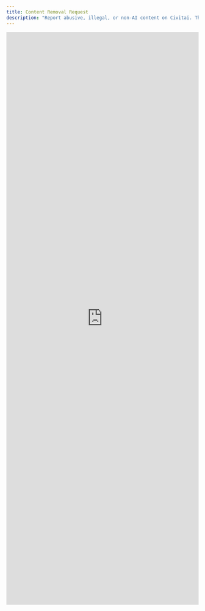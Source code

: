 ```yaml
---
title: Content Removal Request
description: "Report abusive, illegal, or non-AI content on Civitai. This page explains how to confidentially report violations such as non-consensual likeness use, doxxing, CSAM, or real-world imagery."
---
```


<iframe
  class="clickup-embed clickup-dynamic-height"
  src="https://forms.clickup.com/8459928/f/825mr-12991/XBL6ZA0U3G740F86VW"
  style="width: 100%; min-height: 1500px; border: none; background: transparent;"
  frameborder="0"
  allowfullscreen>
</iframe>
<script async src="https://app-cdn.clickup.com/assets/js/forms-embed/v1.js"></script>




